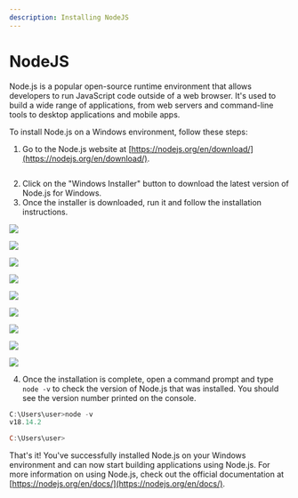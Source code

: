```yaml
---
description: Installing NodeJS
---
```


# NodeJS

Node.js is a popular open-source runtime environment that allows developers to run JavaScript code outside of a web browser. It's used to build a wide range of applications, from web servers and command-line tools to desktop applications and mobile apps.

To install Node.js on a Windows environment, follow these steps:

1. Go to the Node.js website at [https://nodejs.org/en/download/](https://nodejs.org/en/download/).

<figure><img src=".gitbook/assets/image (24).png" alt=""><figcaption></figcaption></figure>

2. Click on the "Windows Installer" button to download the latest version of Node.js for Windows.
3. Once the installer is downloaded, run it and follow the installation instructions.

![](<.gitbook/assets/image (23) (1) (1).png>)

![](<.gitbook/assets/image (12) (2).png>)

![](<.gitbook/assets/image (22) (1).png>)

![](<.gitbook/assets/image (17) (2).png>)

![](<.gitbook/assets/image (2) (2).png>)

![](<.gitbook/assets/image (5) (1).png>)

![](<.gitbook/assets/image (9) (1).png>)

![](<.gitbook/assets/image (7) (2).png>)

![](<.gitbook/assets/image (11) (1) (2).png>)

4. Once the installation is complete, open a command prompt and type `node -v` to check the version of Node.js that was installed. You should see the version number printed on the console.

```powershell
C:\Users\user>node -v
v18.14.2

C:\Users\user>

```



That's it! You've successfully installed Node.js on your Windows environment and can now start building applications using Node.js. For more information on using Node.js, check out the official documentation at [https://nodejs.org/en/docs/](https://nodejs.org/en/docs/).
